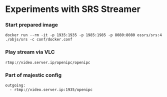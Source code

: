 # Experiments with SRS Streamer


### Start prepared image

```
docker run --rm -it -p 1935:1935 -p 1985:1985 -p 8080:8080 ossrs/srs:4 ./objs/srs -c conf/docker.conf
```

### Play stream via VLC

```
rtmp://video.server.ip/openipc/openipc
```

### Part of majestic config

```
outgoing:
  - rtmp://video.server.ip:1935/openipc
```
